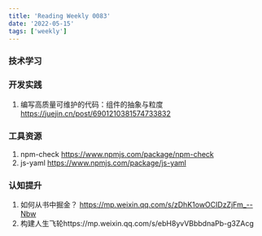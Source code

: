 ```yaml
---
title: 'Reading Weekly 0083'
date: '2022-05-15'
tags: ['weekly']
---
```


### 技术学习

### 开发实践

1. 编写高质量可维护的代码：组件的抽象与粒度 https://juejin.cn/post/6901210381574733832

### 工具资源

1. npm-check https://www.npmjs.com/package/npm-check
2. js-yaml https://www.npmjs.com/package/js-yaml

### 认知提升

1. 如何从书中掘金？ https://mp.weixin.qq.com/s/zDhK1owOCIDzZjFm_--Nbw
2. 构建人生飞轮https://mp.weixin.qq.com/s/ebH8yvVBbbdnaPb-g3ZAcg
